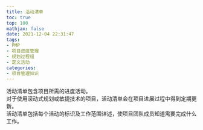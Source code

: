 ```yaml
---
title: 活动清单
toc: true
top: 100
mathjax: false
date: 2021-12-04 22:31:47
tags:
- PMP
- 项目进度管理
- 规划过程组
- 定义活动
categories:
- 项目管理知识
---
```

活动清单包含项目所需的进度活动。  
对于使用滚动式规划或敏捷技术的项目，活动清单会在项目进展过程中得到定期更新。  
活动清单包括每个活动的标识及工作范围详述，使项目团队成员知道需要完成什么工作。
